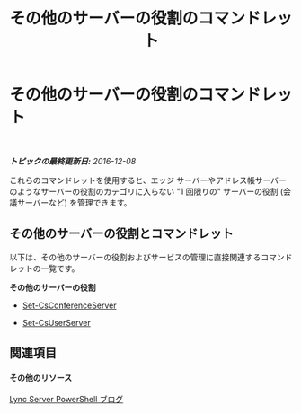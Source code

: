 ﻿---
title: その他のサーバーの役割のコマンドレット
TOCTitle: その他のサーバーの役割のコマンドレット
ms:assetid: 92c455b5-f351-4413-bf18-25eb860d1d86
ms:mtpsurl: https://technet.microsoft.com/ja-jp/library/Gg415664(v=OCS.15)
ms:contentKeyID: 48272879
ms.date: 12/10/2016
mtps_version: v=OCS.15
ms.translationtype: HT
---

# その他のサーバーの役割のコマンドレット

 

_**トピックの最終更新日:** 2016-12-08_

これらのコマンドレットを使用すると、エッジ サーバーやアドレス帳サーバーのようなサーバーの役割のカテゴリに入らない "1 回限りの" サーバーの役割 (会議サーバーなど) を管理できます。

## その他のサーバーの役割とコマンドレット

以下は、その他のサーバーの役割およびサービスの管理に直接関連するコマンドレットの一覧です。

**その他のサーバーの役割**

  -   
    [Set-CsConferenceServer](set-csconferenceserver.md)

  -   
    [Set-CsUserServer](set-csuserserver.md)

## 関連項目

#### その他のリソース

[Lync Server PowerShell ブログ](http://go.microsoft.com/fwlink/?linkid=203150%26clcid=0x411)

